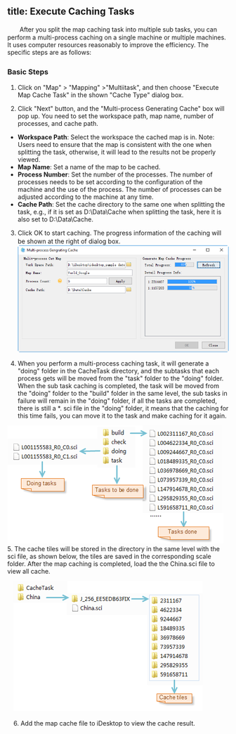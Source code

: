 title: Execute Caching Tasks
---
　　After you split the map caching task into multiple sub tasks, you can perform a multi-process caching on a single machine or multiple machines. It uses computer resources reasonably to improve the efficiency. The specific steps are as follows:

### Basic Steps     　　

  1. Click on "Map" > "Mapping" >"Multiitask", and then choose "Execute Map Cache Task" in the shown "Cache Type" dialog box.

  2. Click "Next" button, and the "Multi-process Generating Cache" box will pop up. You need to set the workspace path, map name, number of processes, and cache path.
   - **Workspace Path**: Select the workspace the cached map is in. Note: Users need to ensure that the map is consistent with the one when splitting the task, otherwise, it will lead to the results not be properly viewed.
   - **Map Name**: Set a name of the map to be cached.
   - **Process Number**: Set the number of the processes. The number of processes needs to be set according to the configuration of the machine and the use of the process. The number of processes can be adjusted according to the machine at any time.
   - **Cache Path**: Set the cache directory to the same one when splitting the task, e.g., if it is set as D:\Data\Cache when splitting the task, here it is also set to D:\Data\Cache.
    
  3.  Click OK to start caching. The progress information of the caching will be shown at the right of dialog box.
　
  ![](img/MultiProcessCacheDia.png)  

  4. When you perform a multi-process caching task, it will generate a "doing" folder in the CacheTask directory, and the subtasks that each process gets will be moved from the "task" folder to the "doing" folder. When the sub task caching is completed, the task will be moved from the "doing" folder to the "build" folder in the same level, the sub tasks in failure will remain in the &quot;doing&quot; folder, if all the tasks are completed, there is still a *. sci file in the "doing" folder, it means that the caching for this time fails, you can move it to the task and make caching for it again.
  
  ![](img/MultiProcessCacheFile2.png)   
  5. The cache tiles will be stored in the directory in the same level with the sci file, as shown below, the tiles are saved in the corresponding scale folder. After the map caching is completed, load the the China.sci file to view all cache.
  
　![](img/MultiProcessCacheFile3.png) 　　

　6. Add the map cache file to iDesktop to view the cache result.
　  



   
